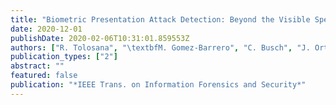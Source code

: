 ```yaml
---
title: "Biometric Presentation Attack Detection: Beyond the Visible Spectrum"
date: 2020-12-01
publishDate: 2020-02-06T10:31:01.859553Z
authors: ["R. Tolosana", "\textbfM. Gomez-Barrero", "C. Busch", "J. Ortega-Garcia"]
publication_types: ["2"]
abstract: ""
featured: false
publication: "*IEEE Trans. on Information Forensics and Security*"
---
```


